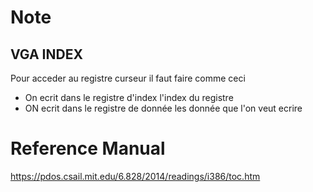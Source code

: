 # Note 

## VGA INDEX

Pour acceder au registre curseur il faut faire comme ceci
- On ecrit dans le registre d'index l'index du registre
- ON ecrit dans le registre de donnée les donnée que l'on veut ecrire

# Reference Manual

https://pdos.csail.mit.edu/6.828/2014/readings/i386/toc.htm